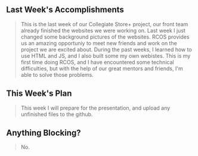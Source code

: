 ## Last Week's Accomplishments

> This is the last week of our Collegiate Store+ project, our front team already finished the websites we were working on. Last week I just changed some background pictures of the websites.
> RCOS provides us an amazing opportuniy to meet new friends and work on the project we are excited about. During the past weeks, I learned how to use HTML and JS, and I also built some my own webistes. This is my first time doing RCOS, and I have encountered some technical difficulties, but with the help of our great mentors and friends, I'm able to solve those problems.

 ## This Week's Plan

 > This week I will prepare for the presentation, and upload any unfinished files to the github.

 ## Anything Blocking?
> No.
